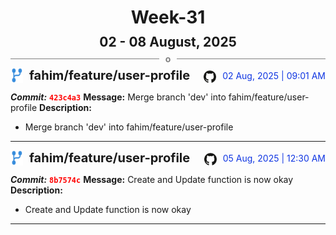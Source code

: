 <h1 style="text-align:center; margin-bottom:10px">Week-31</h1>
<h2 style="text-align:center; margin:0px">02 - 08 August, 2025</h2>
<div style="display: flex; align-items: center; justify-content: center;">
  <hr style="flex: 1; background-color: gray;" />
  <span style="padding: 0 10px;font-weight:bold; color:gray">o</span>
  <hr style="flex: 1; background-color: gray;" />
</div>

<div style="display: flex; justify-content: space-between; align-items:end;">
  <div style="display:flex">
      <img src="../assets/branch.svg" alt="GitHub Logo"  style="width:20px; margin:0 10px 0 0">
      <h3 style="margin: 0; padding:0; font-weight: bold; font-size:20px;">fahim/feature/user-profile</h3>
  </div>
  <div style="display:flex">
  <img src="../assets/github.svg" alt="GitHub Logo" style="width:20px">
    <span style="color:rgb(16, 54, 226); text-align: right; margin:0 0 0 10px; padding:0px;">02 Aug, 2025 | 09:01 AM</span>
  </div>
</div>

**_Commit:_** <code style="color: red; font-weight: bold;">423c4a3</code>
**Message:** Merge branch 'dev' into fahim/feature/user-profile
**Description:**
- Merge branch 'dev' into fahim/feature/user-profile
---
<div style="display: flex; justify-content: space-between; align-items:end;">
  <div style="display:flex">
      <img src="../assets/branch.svg" alt="GitHub Logo"  style="width:20px; margin:0 10px 0 0">
      <h3 style="margin: 0; padding:0; font-weight: bold; font-size:20px;">fahim/feature/user-profile</h3>
  </div>
  <div style="display:flex">
  <img src="../assets/github.svg" alt="GitHub Logo" style="width:20px">
    <span style="color:rgb(16, 54, 226); text-align: right; margin:0 0 0 10px; padding:0px;">05 Aug, 2025 | 12:30 AM</span>
  </div>
</div>

**_Commit:_** <code style="color: red; font-weight: bold;">8b7574c</code>
**Message:** Create and Update function is now okay
**Description:**
- Create and Update function is now okay
---
